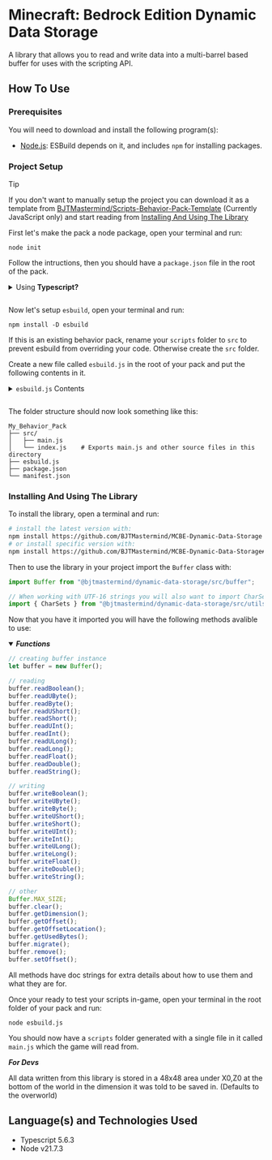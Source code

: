# Minecraft: Bedrock Edition Dynamic Data Storage

A library that allows you to read and write data into a multi-barrel based buffer for uses with the scripting API.

## How To Use

### Prerequisites

You will need to download and install the following program(s):

* [Node.js](https://nodejs.org/): ESBuild depends on it, and includes `npm` for installing packages.

### Project Setup

> [!TIP]
> If you don't want to manually setup the project you can download it as a template from [BJTMastermind/Scripts-Behavior-Pack-Template](https://github.com/BJTMastermind/Scripts-Behavior-Pack-Template) (Currently JavaScript only) and start reading from [Installing And Using The Library](#installing-and-using-the-library)

First let's make the pack a node package, open your terminal and run:

```
node init
```

Follow the intructions, then you should have a `package.json` file in the root of the pack.

<details>
<summary>
Using <b>Typescript?</b>
<p></p>
</summary>

Install the `typescript` package, in your terminal run:

```
npm install -D typescript
```
</details>

Now let's setup `esbuild`, open your terminal and run:

```
npm install -D esbuild
```

If this is an existing behavior pack, rename your `scripts` folder to `src` to prevent esbuild from overriding your code. Otherwise create the `src` folder.

Create a new file called `esbuild.js` in the root of your pack and put the following contents in it.

<details>
<summary>
<code>esbuild.js</code> Contents
<p></p>
</summary>

```js
const esbuild = require("esbuild");

const external = [
    "@minecraft/common",
    "@minecraft/debug-utilities",
    "@minecraft/server-admin",
    "@minecraft/server-editor",
    "@minecraft/server-gametest",
    "@minecraft/server-net",
    "@minecraft/server-ui",
    "@minecraft/server",
    "@minecraft/vanilla-data",
    "@minecraft/math"
];

esbuild.build({
    entryPoints: ["src/index.js"],
    outfile: "scripts/main.js",
    bundle: true,
    format: "esm",
    external,
}).then(() => {
    console.log("Bundling finished!");
}).catch((error) => {
    console.error(error);
});
```
</details>

The folder structure should now look something like this:

```
My_Behavior_Pack
├── src/
│   ├── main.js
│   └── index.js    # Exports main.js and other source files in this directory
├── esbuild.js
├── package.json
└── manifest.json
```

### Installing And Using The Library

To install the library, open a terminal and run:

```sh
# install the latest version with:
npm install https://github.com/BJTMastermind/MCBE-Dynamic-Data-Storage
# or install specific version with:
npm install https://github.com/BJTMastermind/MCBE-Dynamic-Data-Storage#<version>
```

Then to use the library in your project import the `Buffer` class with:

```js
import Buffer from "@bjtmastermind/dynamic-data-storage/src/buffer";

// When working with UTF-16 strings you will also want to import CharSets
import { CharSets } from "@bjtmastermind/dynamic-data-storage/src/utils/charsets.ts";
```

Now that you have it imported you will have the following methods avalible to use:

<details open>
<summary>
<b><i>Functions</i></b>
<p></p>
</summary>

```js
// creating buffer instance
let buffer = new Buffer();

// reading
buffer.readBoolean();
buffer.readUByte();
buffer.readByte();
buffer.readUShort();
buffer.readShort();
buffer.readUInt();
buffer.readInt();
buffer.readULong();
buffer.readLong();
buffer.readFloat();
buffer.readDouble();
buffer.readString();

// writing
buffer.writeBoolean();
buffer.writeUByte();
buffer.writeByte();
buffer.writeUShort();
buffer.writeShort();
buffer.writeUInt();
buffer.writeInt();
buffer.writeULong();
buffer.writeLong();
buffer.writeFloat();
buffer.writeDouble();
buffer.writeString();

// other
Buffer.MAX_SIZE;
buffer.clear();
buffer.getDimension();
buffer.getOffset();
buffer.getOffsetLocation();
buffer.getUsedBytes();
buffer.migrate();
buffer.remove();
buffer.setOffset();
```
</details>

All methods have doc strings for extra details about how to use them and what they are for.

Once your ready to test your scripts in-game, open your terminal in the root folder of your pack and run:

```
node esbuild.js
```

You should now have a `scripts` folder generated with a single file in it called `main.js` which the game will read from.

***For Devs***

All data written from this library is stored in a 48x48 area under X0,Z0 at the bottom of the world in the dimension it was told to be saved in. (Defaults to the overworld)

## Language(s) and Technologies Used

* Typescript 5.6.3
* Node v21.7.3
